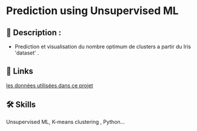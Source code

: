 
# Prediction using Unsupervised ML





## 🚀 Description :

  


- Prediction et visualisation du nombre optimum de clusters a partir du Iris 'dataset' .



  
## 🔗 Links
[les données utilisées dans ce projet](https://bit.ly/3kXTdox)


  
## 🛠 Skills
Unsupervised ML, K-means clustering , Python...

  